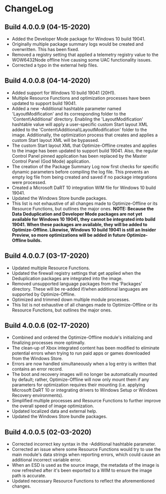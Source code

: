 # ChangeLog #

## Build 4.0.0.9 (04-15-2020) ##

- Added the Developer Mode package for Windows 10 build 19041.
- Originally multiple package summary logs would be created and overwritten. This has been fixed.
- Removed a registry setting that applied a telemetry registry value to the WOW6432Node offline hive causing some UAC functionality issues.
- Corrected a typo in the external help files.

## Build 4.0.0.8 (04-14-2020) ##

- Added support for Windows 10 build 19041 (20H1).
- Multiple Resource Functions and optimization processes have been updated to support build 19041.
- Added a new -Additional hashtable parameter named 'LayoutModification' and its corresponding folder to the 'Content\Additional' directory. Enabling the 'LayoutModification' hashtable value will apply a user-specific custom Start layout XML added to the 'Content\Additional\LayoutModification' folder to the image. Additionally, the optimization process that creates and applies a custom Start layout XML will be bypassed.
- The custom Start layout XML that Optimize-Offline creates and applies to the image has been updated to support build 19041. Also, the regular Control Panel pinned application has been replaced by the Master Control Panel (God Mode) application.
- The creation of the Package Summary Log now first checks for specific dynamic parameters before compiling the log file. This prevents an empty log file from being created and saved if no package integrations were processed.
- Created a Microsoft DaRT 10 integration WIM file for Windows 10 build 19041.
- Updated the Windows Store bundle packages.
- This list is not exhaustive of all changes made to Optimize-Offline or its Resource Functions, but outlines the major ones.
**NOTE: Because the Data Deduplication and Developer Mode packages are not yet available for Windows 10 19041, they cannot be integrated into build 19041. When these packages are available, they will be added to Optimize-Offline. Likewise, Windows 10 build 19041 is still an Insider Preview, so more optimizations will be added in future Optimize-Offline builds.**

## Build 4.0.0.7 (03-17-2020) ##

- Updated multiple Resource Functions.
- Updated the firewall registry settings that get applied when the Deduplication packages are integrated into the image.
- Removed unsupported language packages from the 'Packages' directory. These will be re-added if/when additional languages are supported by Optimize-Offline.
- Optimized and trimmed down multiple module processes.
- This list is not exhaustive of all changes made to Optimize-Offline or its Resource Functions, but outlines the major ones.

## Build 4.0.0.6 (02-17-2020) ##

- Combined and ordered the Optimize-Offline module's initializing and finalizing processes more optimally.
- The clean-up of Xbox integrated content has been modified to eliminate potential errors when trying to run paid apps or games downloaded from the Windows Store.
- Errors are now handled simultaneously when a log entry is written that contains an error record.
- The boot and recovery images will no longer be automatically mounted by default; rather, Optimize-Offline will now only mount them if any parameters for optimization requires their mounting (i.e. applying Microsoft DaRT 10 or integrating drivers to Windows Setup or Windows Recovery environments).
- Simplified multiple processes and Resource Functions to further improve the overall speed of image optimization.
- Updated localized data and external help.
- Updated the Windows Store bundle packages.

## Build 4.0.0.5 (02-03-2020) ##

- Corrected incorrect key syntax in the -Additional hashtable parameter.
- Corrected an issue where some Resource Functions would try to use the main module's data strings when reporting errors, which could cause an additional incorrect variable error.
- When an ESD is used as the source image, the metadata of the image is now refreshed after it's been exported to a WIM to ensure the image path is accurate.
- Updated necessary Resource Functions to reflect the aforementioned changes.
